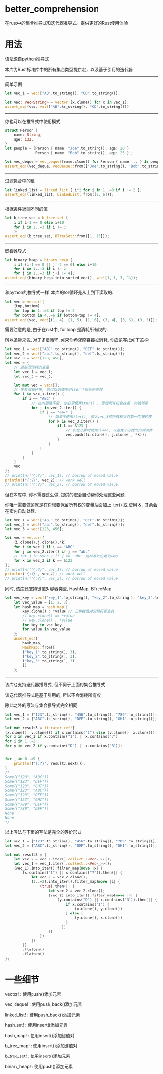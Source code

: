 # better_comprehension

在rust中的集合推导式和迭代器推导式。提供更好的Rust使用体验

# 用法
语法源自[python推导式](https://docs.python.org/3/tutorial/datastructures.html#list-comprehensions)

本库为Rust标准库中的所有集合类型提供宏，以及基于引用的迭代器

---
简单示例

```rust
let vec_1 = vec!["AB".to_string(), "CD".to_string()];

let vec: Vec<String> = vector![x.clone() for x in vec_1];
assert_eq!(vec, vec!["AB".to_string(), "CD".to_string()]);
```

---
你也可以在推导式中使用模式
```rust
struct Person {
    name: String,
    age: i32,
}
let people = [Person { name: "Joe".to_string(), age: 20 },
              Person { name: "Bob".to_string(), age: 25 }];

let vec_deque = vec_deque![name.clone() for Person { name, .. } in people];
assert_eq!(vec_deque, VecDeque::from(["Joe".to_string(), "Bob".to_string()]));
```
---

过滤集合中的值
```rust
let linked_list = linked_list![ i*2 for i in 1..=3 if i != 2 ];
assert_eq!(linked_list, LinkedList::from([2, 6]));
```
---

根据条件返回不同的值
```rust
let b_tree_set = b_tree_set!{
    i if i-1 == 0 else i+10
    for i in 1..=3 if i != 2
    };
assert_eq!(b_tree_set, BTreeSet::from([1, 13]));
```

---
嵌套推导式
```rust
let binary_heap = binary_heap![
    i if (i-1 == 0 || j -2 == 0) else i+10
    for i in 1..=3 if i != 2
    for j in 1..=3 if j+i != 4];
assert_eq!(binary_heap.into_sorted_vec(), vec![1, 1, 3, 13]);
```
---

和python的推导式一样, 本库的for循环是从上到下读取的.
```rust
let vec = vector![
    (top,bottom)
    for top in 1..=3 if top != 2
    for bottom in 4..=6 if bottom+top != 4];
assert_eq!(vec, vec![(1, 4), (1, 5), (1, 6), (3, 4), (3, 5), (3, 6)]);
```

需要注意的是, 由于在rust中, for loop 是消耗所有权的.

所以通常来说, 对于多层循环, 如果你希望原容器被消耗, 你应该写成如下这样:
```rust
let vec_1 = vec!["ABC".to_string(), "DEF".to_string()];
let vec_2 = vec!["abc".to_string(), "def".to_string()];
let vec_3 = vec![123, 456];
let vec = {
    // 遮蔽想消耗的变量
    let vec_1 = vec_1;
    let vec_3 = vec_3;

    let mut vec = vec![];
    // 在外层循环里, 你可以选择使用iter()保留所有权
    for i in vec_1.iter() {
        if i == "ABC" {
            // 在内层循环里, 你必须使用iter() , 否则所有权会在第一次被转移
            for j in vec_2.iter() {
                if j == "abc" {
                    // 如果不使用iter(), 那么vec_3的所有权会在第一次被转移
                    for k in vec_3.iter() {
                        if k == &123 {
                            // 仅在必要时使用clone, 以避免不必要的资源浪费
                            vec.push((i.clone(), j.clone(), *k));
                        }
                    }
                }
            }
        }
    }
    vec
};
// println!("{:?}", vec_1); // borrow of moved value
println!("{:?}", vec_2); // work well
// println!("{:?}", vec_3); // borrow of moved value
```

但在本库中, 你不需要这么做, 提供的宏会自动帮你处理这些问题.

你唯一需要做的就是在你想要保留所有权的变量后面加上.iter() 或 使用 & , 其余会在宏内自动处理.
```rust
let vec_1 = vec!["ABC".to_string(), "DEF".to_string()];
let vec_2 = vec!["abc".to_string(), "def".to_string()];
let vec_3 = vec![123, 456];

let vec = vector![
    (i.clone(),j.clone(),*k)
    for i in vec_1 if i == "ABC"
    for j in vec_2.iter() if j == "abc"
    // for j in &vec_2 if j == "abc" 这种写法也是可以的
    for k in vec_3 if k == &123
];
// println!("{:?}", vec_1); // borrow of moved value
println!("{:?}", vec_2); // work well
// println!("{:?}", vec_3); // borrow of moved value
```

同时, 该库还支持键值对容器类型, HashMap, BTreeMap

```rust
let vec_key = vec!["key_1".to_string(), "key_2".to_string(), "key_3".to_string()];
    let vec_value = [1, 2, 3];
    let hash_map = hash_map!{
        key.clone() : *value // 三种键值对分隔符都支持
        // key.clone() => *value
        // key.clone() , *value
        for key in vec_key
        for value in vec_value
    };
    assert_eq!(
        hash_map,
        HashMap::from([
        ("key_1".to_string(), 3),
        ("key_2".to_string(), 3),
        ("key_3".to_string(), 3)
        ])
    );
```
---

该库也支持迭代器推导式, 但不同于上面的集合推导式

该迭代器推导式是基于引用的, 所以不会消耗所有权

除此之外的写法与集合推导式完全相同
```rust
let vec_1 = ["123".to_string(), "456".to_string(), "789".to_string()];
let vec_2 = ["ABC".to_string(), "DEF".to_string(), "GHI".to_string()];

let mut result3 = iterator_ref![
(x.clone(), y.clone()) if x.contains("1") else (y.clone(), x.clone())
for x in vec_1 if x.contains("1") || x.contains("7")
for i in 1..=2
for y in vec_2 if y.contains("D") || x.contains("3")];


for _ in 0..=9 {
    println!("{:?}", result3.next());
}
/*
Some(("123", "ABC"))
Some(("123", "DEF"))
Some(("123", "GHI"))
Some(("123", "ABC"))
Some(("123", "DEF"))
Some(("123", "GHI"))
Some(("789", "DEF"))
Some(("789", "DEF"))
None
None
*/
```

以上写法与下面的写法是完全的等价形式
```rust
let vec_1 = ["123".to_string(), "456".to_string(), "789".to_string()];
let vec_2 = ["ABC".to_string(), "DEF".to_string(), "GHI".to_string()];

let mut result3 = {
    let vec_2 = vec_2.iter().collect::<Vec<_>>();
    let vec_1 = vec_1.iter().collect::<Vec<_>>();
    (vec_1).into_iter().filter_map(move |x| {
        (x.contains("1") || x.contains("7")).then(|| {
            let vec_2 = vec_2.clone();
            (1..=2).into_iter().filter_map(move |i| {
                (true).then(|| {
                    let vec_2 = vec_2.clone();
                    (vec_2).into_iter().filter_map(move |y| {
                        (y.contains("D") || x.contains("3")).then(|| {
                            if x.contains("1") {
                                (x.clone(), y.clone())
                            } else {
                                (y.clone(), x.clone())
                            }
                          })
                    })
                })
            })
        })
        .flatten()
        .flatten()
};
```


# 一些细节

vector! :       使用push()添加元素

vec_deque! :    使用push_back()添加元素

linked_list! :  使用push_back()添加元素

hash_set! :     使用insert()添加元素

hash_map! :     使用insert()添加键值对

b_tree_map! :   使用insert()添加键值对

b_tree_set! :   使用insert()添加元素

binary_heap! :  使用push()添加元素
